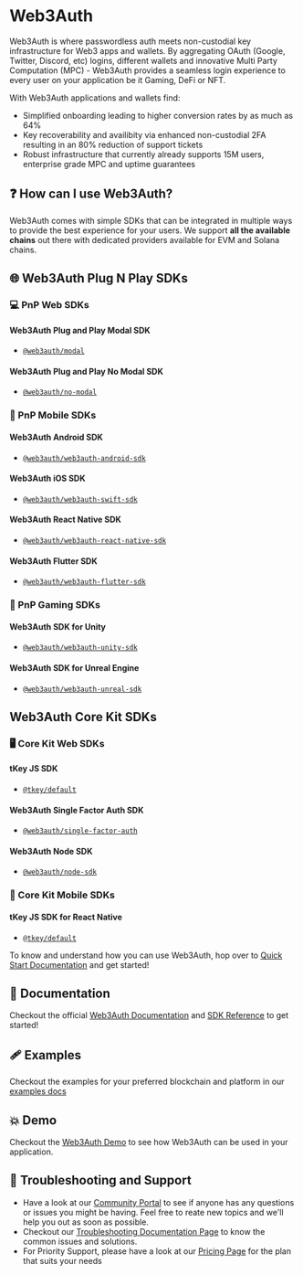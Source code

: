 # Web3Auth

Web3Auth is where passwordless auth meets non-custodial key infrastructure for Web3 apps and wallets. By aggregating OAuth (Google, Twitter, Discord, etc) logins, different wallets and innovative Multi Party Computation (MPC) - Web3Auth provides a seamless login experience to every user on your application be it Gaming, DeFi or NFT.

With Web3Auth applications and wallets find:
- Simplified onboarding leading to higher conversion rates by as much as 64%
- Key recoverability and availibity via enhanced non-custodial 2FA resulting in an 80% reduction of support tickets
- Robust infrastructure that currently already supports 15M users, enterprise grade MPC and uptime guarantees

## ❓ How can I use Web3Auth?

Web3Auth comes with simple SDKs that can be integrated in multiple ways to provide the best experience for your users. We support **all the available chains** out there with dedicated providers available for EVM and Solana chains.

## 🌐 Web3Auth Plug N Play SDKs

### 💻 PnP Web SDKs

#### Web3Auth Plug and Play Modal SDK 

- [`@web3auth/modal`](https://github.com/Web3Auth/web3auth)

#### Web3Auth Plug and Play No Modal SDK 

- [`@web3auth/no-modal`](https://github.com/Web3Auth/web3auth)

### 📱 PnP Mobile SDKs

#### Web3Auth Android SDK

- [`@web3auth/web3auth-android-sdk`](https://github.com/Web3Auth/web3auth-android-sdk)

#### Web3Auth iOS SDK

- [`@web3auth/web3auth-swift-sdk`](https://github.com/Web3Auth/web3auth-swift-sdk)

#### Web3Auth React Native SDK

- [`@web3auth/web3auth-react-native-sdk`](https://github.com/Web3Auth/web3auth-react-native-sdk)

#### Web3Auth Flutter SDK

- [`@web3auth/web3auth-flutter-sdk`](https://github.com/Web3Auth/web3auth-flutter-sdk)

### 👾 PnP Gaming SDKs 

#### Web3Auth SDK for Unity

- [`@web3auth/web3auth-unity-sdk`](https://github.com/Web3Auth/web3auth-unity-sdk)

#### Web3Auth SDK for Unreal Engine

- [`@web3auth/web3auth-unreal-sdk`](https://github.com/Web3Auth/web3auth-unreal-sdk)

## Web3Auth Core Kit SDKs

### 🖥️ Core Kit Web SDKs

#### tKey JS SDK 
- [`@tkey/default`](https://github.com/tkey/tkey)

#### Web3Auth Single Factor Auth SDK

- [`@web3auth/single-factor-auth`](https://github.com/Web3Auth/web3auth-web)

#### Web3Auth Node SDK

- [`@web3auth/node-sdk`](https://github.com/Web3Auth/web3auth-backend)

### 📲 Core Kit Mobile SDKs

#### tKey JS SDK for React Native

- [`@tkey/default`](https://github.com/tkey/tkey)

To know and understand how you can use Web3Auth, hop over to [Quick Start Documentation](https://web3auth.io/docs/quick-start) and get started!

## 📖 Documentation

Checkout the official [Web3Auth Documentation](https://web3auth.io/docs) and [SDK Reference](https://web3auth.io/docs/sdk/web/) to get started!

## 🩹 Examples

Checkout the examples for your preferred blockchain and platform in our [examples docs](https://web3auth.io/docs/examples)

## 💥 Demo

Checkout the [Web3Auth Demo](https://demo-app.web3auth.io/) to see how Web3Auth can be used in your application.

## 💬 Troubleshooting and Support

- Have a look at our [Community Portal](https://community.web3auth.io/) to see if anyone has any questions or issues you might be having. Feel free to reate new topics and we'll help you out as soon as possible.
- Checkout our [Troubleshooting Documentation Page](https://web3auth.io/docs/troubleshooting) to know the common issues and solutions.
- For Priority Support, please have a look at our [Pricing Page](https://web3auth.io/pricing.html) for the plan that suits your needs

